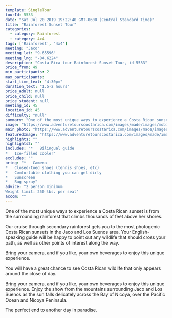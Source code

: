 ```yaml
---
template: SingleTour
tourId: 5533
date: "Sat Jul 20 2019 19:22:40 GMT-0600 (Central Standard Time)"
title: "Rainforest Sunset Tour"
categories: 
  - category: Rainforest
  - category: 4x4
tags: ['Rainforest', '4x4']
meeting: "Jaco"
meeting_lat: "9.65596"
meeting_lng: "-84.6224"
description: "Costa Rica tour Rainforest Sunset Tour, id 5533"
price_from: 49
min_participants: 2
max_participants: 
start_time_text: "4:30pm"
duration_text: "1.5-2 hours"
price_adult: null
price_child: null
price_student: null
meeting_id: 45
location_id: 45
difficulty: "null"
summary: "One of the most unique ways to experience a Costa Rican sunset is from the surrounding rainforest that climbs thousands of feet above her shores…"
image: "https://www.adventuretourscostarica.com/images/made/images/mobile/Jaco-Rainforest-Sunset-tours_350_250_c1.jpg"
main_photo: "https://www.adventuretourscostarica.com/images/made/images/mobile/Jaco-Rainforest-Sunset-tours_350_250_c1.jpg"
featuredImage: "https://www.adventuretourscostarica.com/images/made/images/mobile/Jaco-Rainforest-Sunset-tours_350_250_c1.jpg"
highlights: ""
highlights2: ""
includes: "*   Bilingual guide
*   Ice-filled cooler"
excludes: ""
bring: "*   Camera
*   Closed-toed shoes (tennis shoes, etc)
*   Comfortable clothing you can get dirty
*   Sunscreen
*   Bug spray"
advice: "2 person minimum  
Weight limit: 250 lbs. per seat"
accom: ""
---
```

One of the most unique ways to experience a Costa Rican sunset is from the surrounding rainforest that climbs thousands of feet above her shores.

Our cruise through secondary rainforest gets you to the most photogenic Costa Rican sunsets in the Jaco and Los Suenos area. Your English-speaking guide will be happy to point out any wildlife that should cross your path, as well as other points of interest along the way.

Bring your camera, and if you like, your own beverages to enjoy this unique experience.

You will have a great chance to see Costa Rican wildlife that only appears around the close of day.

Bring your camera, and if you like, your own beverages to enjoy this unique experience. Enjoy the show from the mountains surrounding Jaco and Los Suenos as the sun falls delicately across the Bay of Nicoya, over the Pacific Ocean and Nicoya Peninsula.

The perfect end to another day in paradise.